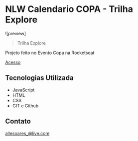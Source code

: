 # NLW Calendario COPA - Trilha Explore

![preview]

> Trilha Explore

Projeto feito no Evento Copa na Rocketseat

 [Acesso](https://allesoares95.github.io/NLW---Copa-Discover/)

 ## Tecnologias Utilizada

 - JavaScript
 - HTML
 - CSS
 - GIT e Github

 ## Contato
 
 allesoares_@live.com